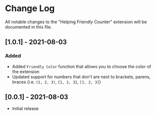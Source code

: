 # Change Log

All notable changes to the "Helping Friendly Counter" extension will be documented in this file.

## [1.0.1] - 2021-08-03
### Added
- Added `Friendly Color` function that allows you to choose the color of the extension
- Updated support for numbers that don't are next to brackets, parens, braces (i.e. `(1, 2, 3)`, `{1, 2, 3}`, `[1, 2, 3]`)

## [0.0.1] - 2021-08-03
- Initial release
